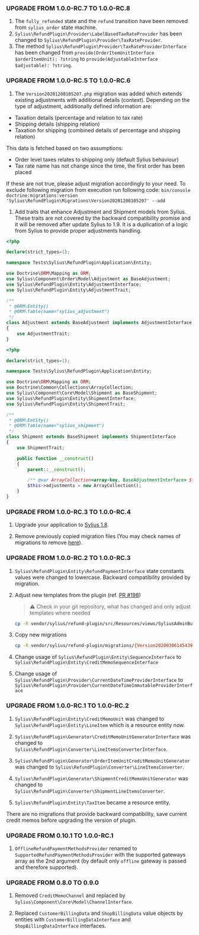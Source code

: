 ### UPGRADE FROM 1.0.0-RC.7 TO 1.0.0-RC.8

1. The `fully_refunded` state and the `refund` transition have been removed from `sylius_order` state machine.
2. `Sylius\RefundPlugin\Provider\LabelBasedTaxRateProvider` has been changed to `Sylius\RefundPlugin\Provider\TaxRateProvider`.
3. The method `Sylius\RefundPlugin\Provider\TaxRateProviderInterface` has been changed 
from `provide(OrderItemUnitInterface $orderItemUnit): ?string` to `provide(AdjustableInterface $adjustable): ?string`.

### UPGRADE FROM 1.0.0-RC.5 TO 1.0.0-RC.6

1. The `Version20201208105207.php` migration was added which extends existing adjustments with additional details (context). Depending on the type of adjustment, additionally defined information are:
 * Taxation details (percentage and relation to tax rate)
 * Shipping details (shipping relation)
 * Taxation for shipping (combined details of percentage and shipping relation)

 This data is fetched based on two assumptions:
 * Order level taxes relates to shipping only (default Sylius behaviour)
 * Tax rate name has not change since the time, the first order has been placed

 If these are not true, please adjust migration accordingly to your need. To exclude following migration from execution run following code: 
    ```
    bin/console doctrine:migrations:version 'Sylius\RefundPlugin\Migrations\Version20201208105207' --add
    ```

1. Add traits that enhance Adjustment and Shipment models from Sylius. These traits are not covered by 
the backward compatibility promise and it will be removed after update Sylius to 1.9. It is a duplication of a logic 
from Sylius to provide proper adjustments handling.

```php
<?php

declare(strict_types=1);

namespace Tests\Sylius\RefundPlugin\Application\Entity;

use Doctrine\ORM\Mapping as ORM;
use Sylius\Component\Order\Model\Adjustment as BaseAdjustment;
use Sylius\RefundPlugin\Entity\AdjustmentInterface;
use Sylius\RefundPlugin\Entity\AdjustmentTrait;

/**
 * @ORM\Entity()
 * @ORM\Table(name="sylius_adjustment")
 */
class Adjustment extends BaseAdjustment implements AdjustmentInterface
{
    use AdjustmentTrait;
}
```

```php
<?php

declare(strict_types=1);

namespace Tests\Sylius\RefundPlugin\Application\Entity;

use Doctrine\ORM\Mapping as ORM;
use Doctrine\Common\Collections\ArrayCollection;
use Sylius\Component\Core\Model\Shipment as BaseShipment;
use Sylius\RefundPlugin\Entity\ShipmentInterface;
use Sylius\RefundPlugin\Entity\ShipmentTrait;

/**
 * @ORM\Entity()
 * @ORM\Table(name="sylius_shipment")
 */
class Shipment extends BaseShipment implements ShipmentInterface
{
    use ShipmentTrait;

    public function __construct()
    {
        parent::__construct();

        /** @var ArrayCollection<array-key, BaseAdjustmentInterface> $this->adjustments */
        $this->adjustments = new ArrayCollection();
    }
}

```

### UPGRADE FROM 1.0.0-RC.3 TO 1.0.0-RC.4

1. Upgrade your application to [Sylius 1.8](https://github.com/Sylius/Sylius/blob/master/UPGRADE-1.8.md).

1. Remove previously copied migration files (You may check names of migrations to remove [here](https://github.com/Sylius/RefundPlugin/pull/205/commits/82e09b5bd8fa179da79870c9cb838d7ca289737a)).

### UPGRADE FROM 1.0.0-RC.2 TO 1.0.0-RC.3

1. `Sylius\RefundPlugin\Entity\RefundPaymentInterface` state constants values were changed to lowercase. Backward compatibility provided by migration.

1. Adjust new templates from the plugin (ref. [PR #198](https://github.com/Sylius/RefundPlugin/pull/198)) 

   > :warning: Check in your git repository, what has changed and only adjust templates where needed

    ```bash
    cp -R vendor/sylius/refund-plugin/src/Resources/views/SyliusAdminBundle/* templates/bundles/SyliusAdminBundle/
    ```

1. Copy new migrations

    ```bash
    cp -R vendor/sylius/refund-plugin/migrations/{Version20200306145439.php,Version20200306153205.php,Version20200310094633.php,Version20200310185620.php} src/Migrations
    ```
   
1. Change usage of `Sylius\RefundPlugin\Entity\SequenceInterface` to `Sylius\RefundPlugin\Entity\CreditMemoSequenceInterface`

1. Change usage of `Sylius\RefundPlugin\Provider\CurrentDateTimeProviderInterface` to `Sylius\RefundPlugin\Provider\CurrentDateTimeImmutableProviderInterface`

### UPGRADE FROM 1.0.0-RC.1 TO 1.0.0-RC.2

1. `Sylius\RefundPlugin\Entity\CreditMemoUnit` was changed to `Sylius\RefundPlugin\Entity\LineItem` which is a resource entity now.

2. `Sylius\RefundPlugin\Generator\CreditMemoUnitGeneratorInterface` was changed to `Sylius\RefundPlugin\Converter\LineItemsConverterInterface`.

3. `Sylius\RefundPlugin\Generator\OrderItemUnitCreditMemoUnitGenerator` was changed to `Sylius\RefundPlugin\Converter\LineItemsConverter`.

4. `Sylius\RefundPlugin\Generator\ShipmentCreditMemoUnitGenerator` was changed to `Sylius\RefundPlugin\Converter\ShipmentLineItemsConverter`.

5. `Sylius\RefundPlugin\Entity\TaxItem` became a resource entity.

There are no migrations that provide backward compatibility, save current credit memos before upgrading the version of plugin.

### UPGRADE FROM 0.10.1 TO 1.0.0-RC.1

1. `OfflineRefundPaymentMethodsProvider` renamed to `SupportedRefundPaymentMethodsProvider` with the supported gateways array as the 2nd argument
(by default only `offline` gateway is passed and therefore supported).

### UPGRADE FROM 0.8.0 TO 0.9.0

1. Removed ``CreditMemoChannel`` and replaced by ``Sylius\Component\Core\Model\ChannelInterface``.

2. Replaced  ``CustomerBillingData`` and ``ShopBillingData`` value objects by entities with ``CustomerBillingDataInterface`` and ``ShopBillingDataInterface`` interfaces.
